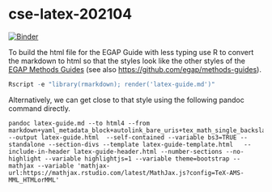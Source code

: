 # cse-latex-202104

[![Binder](https://mybinder.org/badge_logo.svg)](https://mybinder.org/v2/gh/lukeolson/cse-latex-202104/HEAD?urlpath=lab)

To build the html file for the EGAP Guide with less typing use R to convert the markdown to html so that the styles look like the other styles of the [EGAP Methods Guides](https://egap.org/methods-guides/) (see also <https://github.com/egap/methods-guides>).

```r
Rscript -e "library(rmarkdown); render('latex-guide.md')"
```

Alternatively, we can get close to that style using the following pandoc command directly.

```
pandoc latex-guide.md --to html4 --from markdown+yaml_metadata_block+autolink_bare_uris+tex_math_single_backslash --output latex-guide.html  --self-contained --variable bs3=TRUE --standalone --section-divs --template latex-guide-template.html   --include-in-header latex-guide-header.html --number-sections --no-highlight --variable highlightjs=1 --variable theme=bootstrap --mathjax --variable 'mathjax-url:https://mathjax.rstudio.com/latest/MathJax.js?config=TeX-AMS-MML_HTMLorMML'
```

